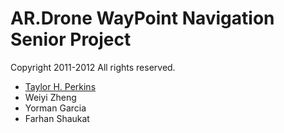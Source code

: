 AR.Drone WayPoint Navigation Senior Project
===========================================

Copyright 2011-2012
All rights reserved. 

* [Taylor H. Perkins](http://about.me/hwrdprkns)
* Weiyi Zheng
* Yorman Garcia
* Farhan Shaukat

